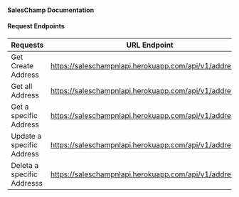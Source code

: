 #### SalesChamp Documentation 


#### Request Endpoints

| Requests                   | URL Endpoint                                             | Method |
|----------------------------|----------------------------------------------------------|--------|
| Get Create Address         | https://saleschampnlapi.herokuapp.com/api/v1/address     | POST   |
| Get all Address            | https://saleschampnlapi.herokuapp.com/api/v1/address     | GET    |
| Get a specific Address     | https://saleschampnlapi.herokuapp.com/api/v1/address/:id | GET    |
| Update  a specific Address | https://saleschampnlapi.herokuapp.com/api/v1/address/:id | PATCH  |
| Deleta a specific Addresss | https://saleschampnlapi.herokuapp.com/api/v1/address/:id | DELETE |


